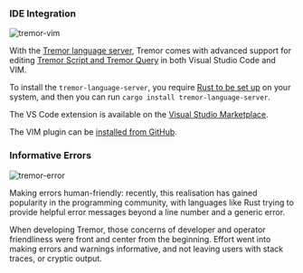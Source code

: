 ### IDE Integration

![tremor-vim](/img/tremor/tremor-vim.png)

With the [Tremor language server](https://github.com/tremor-rs/tremor-language-server), Tremor comes with advanced support for editing [Tremor Script and Tremor Query](https://tremor.rs/docs/next/getting-started/scripting) in both Visual Studio Code and VIM.

To install the `tremor-language-server`, you require [Rust to be set up](https://rustup.rs) on your system, and then you can run `cargo install tremor-language-server`.

The VS Code extension is available on the [Visual Studio Marketplace](https://marketplace.visualstudio.com/items?itemName=tremorproject.tremor-language-features).

The VIM plugin can be [installed from GitHub](https://github.com/tremor-rs/tremor-vim).

### Informative Errors

![tremor-error](/img/tremor/error.png)

Making errors human-friendly: recently, this realisation has gained popularity in the programming community, with languages like Rust trying to provide helpful error messages beyond a line number and a generic error.

When developing Tremor, those concerns of developer and operator friendliness were front and center from the beginning. Effort went into making errors and warnings informative, and not leaving users with stack traces, or cryptic output.
